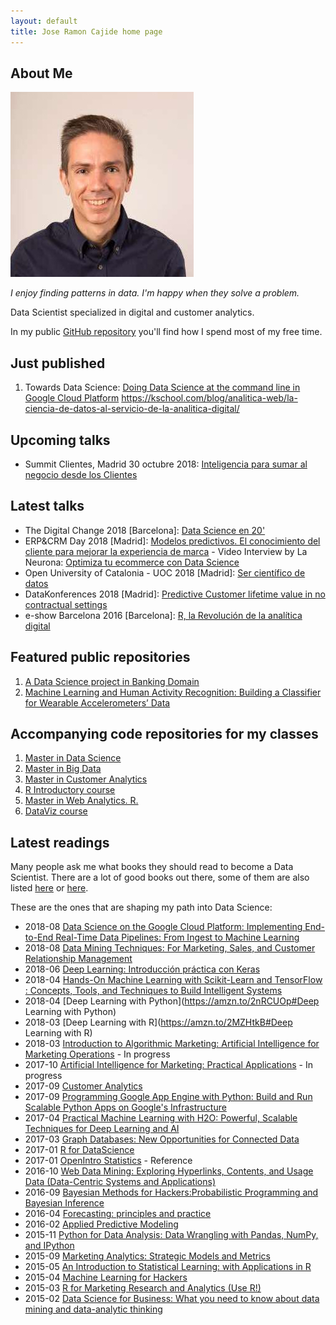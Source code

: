 ```yaml
---
layout: default
title: Jose Ramon Cajide home page
---
```


## About Me

<img class="profile-picture" src="jrcajide.jpg">

*I enjoy finding patterns in data. I'm happy when they solve a problem.*

Data Scientist specialized in digital and customer analytics.

In my public [GitHub repository](https://github.com/joseramoncajide/) you'll find how I spend most of my free time.

## Just published
1. Towards Data Science: [Doing Data Science at the command line in Google Cloud Platform](https://towardsdatascience.com/doing-data-science-at-the-command-line-38fe9f17121d)
https://kschool.com/blog/analitica-web/la-ciencia-de-datos-al-servicio-de-la-analitica-digital/

## Upcoming talks

* Summit Clientes, Madrid 30 octubre 2018:  [Inteligencia para sumar al negocio desde los Clientes](http://laneurona.com/agenda_evento/summit-clientes-madrid/)

## Latest talks
* The Digital Change 2018 [Barcelona]: [Data Science en 20'](https://www.slideshare.net/JoseRamnCajideFernnd/ciencia-de-datos-20)
* ERP&CRM Day 2018 [Madrid]: [Modelos predictivos. El conocimiento del cliente para mejorar la experiencia de marca](https://es.slideshare.net/JoseRamnCajideFernnd/modelos-predictivos-para-crm) - Video Interview by La Neurona: [Optimiza tu ecommerce con Data Science](http://laneurona.com/video/optimiza-tu-ecommerce-con-data-science/)
* Open University of Catalonia - UOC 2018 [Madrid]: [Ser científico de datos](https://www.slideshare.net/JoseRamnCajideFernnd/ser-cientfico-de-datos?trk=v-feed)
* DataKonferences 2018 [Madrid]: [Predictive Customer lifetime value in no contractual settings](https://github.com/joseramoncajide/data_konferences)
* e-show Barcelona 2016 [Barcelona]: [R, la Revolución de la analítica digital](https://es.slideshare.net/JoseRamnCajideFernnd/r-la-revolucin-de-la-analtica-digital)

## Featured public repositories

1. [A Data Science project in Banking Domain](https://github.com/joseramoncajide/master_data_science_capstone/)
2. [Machine Learning and Human Activity Recognition: Building a Classifier for Wearable Accelerometers’ Data](https://github.com/joseramoncajide/Human_Activity_Recognition/)


## Accompanying code repositories for my classes

1. [Master in Data Science](https://github.com/joseramoncajide/master_data_science)
2. [Master in Big Data](https://github.com/joseramoncajide/master_big_data)
3. [Master in Customer Analytics](https://github.com/joseramoncajide/customer_analytics)
4. [R Introductory course](https://github.com/joseramoncajide/curso_introduccion_R)
5. [Master in Web Analytics. R.](https://github.com/joseramoncajide/kschool_r)
6. [DataViz course](https://github.com/joseramoncajide/r_curso_visualizacion_de_datos)


## Latest readings

Many people ask me what books they should read to become a Data Scientist. There are a lot of good books out there, some of them are also listed [here](https://www.bbvadata.com/recommended-readings-data-science/) or [here](http://elartedemedir.com/blog/evolucion-analista-autoaprendizaje/).

 These are the ones that are shaping my path into Data Science:

* 2018-08 [Data Science on the Google Cloud Platform: Implementing End-to-End Real-Time Data Pipelines: From Ingest to Machine Learning](http://shop.oreilly.com/product/0636920057628.do)
* 2018-08 [Data Mining Techniques: For Marketing, Sales, and Customer Relationship Management](https://www.wiley.com/en-us/Data+Mining+Techniques%3A+For+Marketing%2C+Sales%2C+and+Customer+Relationship+Management%2C+3rd+Edition-p-9781118087459)
* 2018-06 [Deep Learning: Introducción práctica con Keras](https://www.jorditorres.org/DeepLearning)
* 2018-04 [Hands-On Machine Learning with Scikit-Learn and TensorFlow : Concepts, Tools, and Techniques to Build Intelligent Systems](http://shop.oreilly.com/product/0636920052289.do)
* 2018-04 [Deep Learning with Python](https://amzn.to/2nRCUOp#Deep Learning with Python)
* 2018-03 [Deep Learning with R](https://amzn.to/2MZHtkB#Deep Learning with R)
* 2018-03 [Introduction to Algorithmic Marketing: Artificial Intelligence for Marketing Operations](https://algorithmic-marketing.online/) - In progress
* 2017-10 [Artificial Intelligence for Marketing: Practical Applications](https://books.google.es/books/about/Artificial_Intelligence_for_Marketing.html?id=o_YtDwAAQBAJ&redir_esc=y&hl=en)  - In progress
* 2017-09 [Customer Analytics](http://www.editorialuoc.cat/customer-analytics)
* 2017-09 [Programming Google App Engine with Python: Build and Run Scalable Python Apps on Google's Infrastructure](http://shop.oreilly.com/product/0636920033219.do)
* 2017-04 [Practical Machine Learning with H2O: Powerful, Scalable Techniques for Deep Learning and AI](http://shop.oreilly.com/product/0636920053170.do)
* 2017-03 [Graph Databases: New Opportunities for Connected Data](http://shop.oreilly.com/product/0636920041832.do)
* 2017-01 [R for DataScience](http://r4ds.had.co.nz/)
* 2017-01 [OpenIntro Statistics](https://www.openintro.org/stat/) - Reference
* 2016-10 [Web Data Mining: Exploring Hyperlinks, Contents, and Usage Data (Data-Centric Systems and Applications)](https://www.springer.com/gp/book/9783642194597)
* 2016-09 [Bayesian Methods for Hackers:Probabilistic Programming and Bayesian Inference](https://www.amazon.com/Bayesian-Methods-Hackers-Probabilistic-Addison-Wesley/dp/0133902838)
* 2016-04 [Forecasting: principles and practice](https://otexts.org/fpp2/)
* 2016-02 [Applied Predictive Modeling](http://appliedpredictivemodeling.com/)
* 2015-11 [Python for Data Analysis: Data Wrangling with Pandas, NumPy, and IPython](http://shop.oreilly.com/product/0636920050896.do)
* 2015-09 [Marketing Analytics: Strategic Models and Metrics](http://www.stephansorger.com/marketing-analytics-book.html)
* 2015-05 [An Introduction to Statistical Learning: with Applications in R ](http://www-bcf.usc.edu/~gareth/ISL/)
* 2015-04 [Machine Learning for Hackers](http://shop.oreilly.com/product/0636920018483.do)
* 2015-03 [R for Marketing Research and Analytics (Use R!)](https://www.springer.com/gp/book/9783319144351)
* 2015-02 [Data Science for Business: What you need to know about data mining and data-analytic thinking](http://shop.oreilly.com/product/0636920028918.do)

